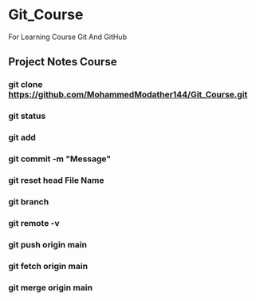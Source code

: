 # Git_Course
For Learning Course Git And GitHub 

## Project Notes Course
### git clone https://github.com/MohammedModather144/Git_Course.git
### git status
### git add
### git commit -m "Message"
### git reset head File Name
### git branch
### git remote -v
### git push origin main
### git fetch origin main
### git merge origin main
